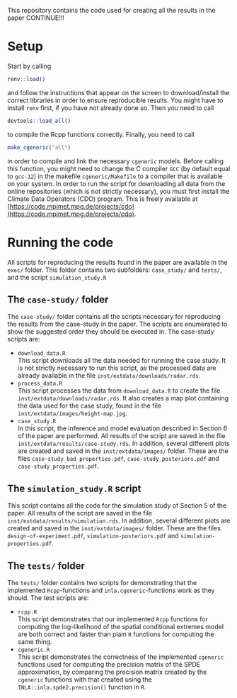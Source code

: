 This repository contains the code used for creating all the results in the paper CONTINUE!!!

# Setup

Start by calling 
```r
renv::load()
```
and follow the instructions that appear on the screen to download/install the correct libraries in
order to ensure reproducible results. You might have to install `renv` first, if you have not
already done so. Then you need to call
```r
devtools::load_all()
```
to compile the Rcpp functions correctly. Finally, you need to call
```r
make_cgeneric("all")
```
in order to compile and link the necessary `cgeneric` models. Before calling this function, you might
need to change the C compiler `GCC` (by default equal to `gcc-12`) in the makefile
`cgeneric/Makefile` to a compiler that is available on your system.
In order to run the script for downloading all data from the online repositories (which is not
strictly necessary), you must first
install the Climate Data Operators (CDO) program. This is freely available at
[https://code.mpimet.mpg.de/projects/cdo](https://code.mpimet.mpg.de/projects/cdo).

# Running the code

All scripts for reproducing the results found in the paper are available in the `exec/`
folder. This folder contains two subfolders: `case_study/` and
`tests/`, and the script `simulation_study.R`

## The `case-study/` folder

The `case-study/` folder contains all the scripts necessary for reproducing the results from the
case-study in the paper. The scripts are enumerated to show the suggested order they should be
executed in. The case-study scripts are:

- `download_data.R`  
  This script downloads all the data needed for running the case study. It is not strictly
  necessary to run this script, as the processed data are already available in the file
  `inst/extdata/downloads/radar.rds`.
- `process_data.R`  
  This script processes the data from `download_data.R` to create the file
  `inst/extdata/downloads/radar.rds`. It also creates a map plot containing the data used for
  the case study, found in the file `inst/extdata/images/height-map.jpg`.
- `case_study.R`  
  In this script, the inference and model evaluation described in Section 6 of the paper
  are performed. All results of the script are saved in the file `inst/extdata/results/case-study.rds`.
  In addition, several different plots are
  created and saved in the `inst/extdata/images/` folder. These are the files
  `case-study_bad_properties.pdf`, `case-study_posteriors.pdf` and `case-study_properties.pdf`.
  
## The `simulation_study.R` script

This script contains all the code for the simulation study of Section 5 of the paper.
All results of the script are saved in the file `inst/extdata/results/simulation.rds`.
In addition, several different plots are
created and saved in the `inst/extdata/images/` folder. These are the files
`design-of-experiment.pdf`, `simulation-posteriors.pdf` and `simulation-properties.pdf`.

## The `tests/` folder

The `tests/` folder contains two scripts for demonstrating that the implemented `Rcpp`-functions and
`inla.cgeneric`-functions work as they should. The test scripts are:

- `rcpp.R`  
  This script demonstrates that our implemented `Rcpp` functions for computing the log-likelihood of
  the spatial conditional extremes model are both correct and faster than plain `R` functions for
  computing the same thing.
- `cgeneric.R`  
  This script demonstrates the correctness of the implemented `cgeneric` functions used for computing
  the precision matrix of the SPDE approximation, by comparing the precision matrix created by the
  `cgeneric` functions with that created using the `INLA::inla.spde2.precision()` function in `R`.
